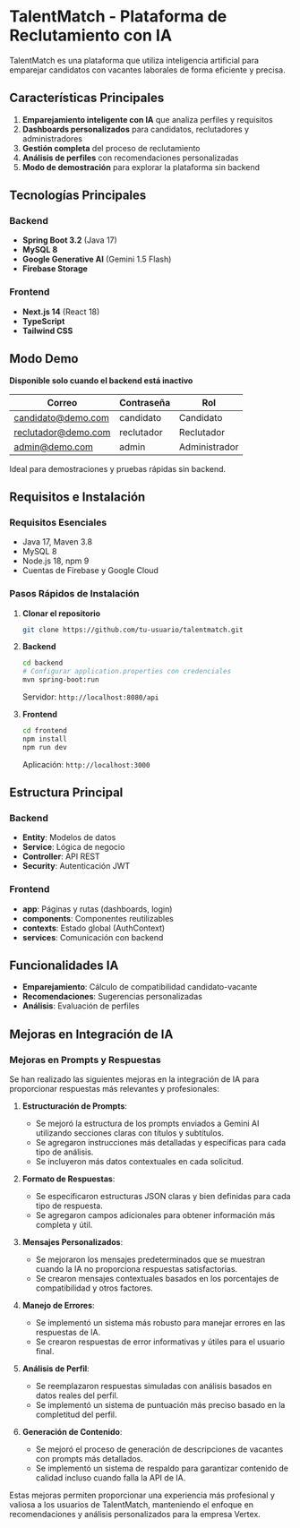 # TalentMatch - Plataforma de Reclutamiento con IA

TalentMatch es una plataforma que utiliza inteligencia artificial para emparejar candidatos con vacantes laborales de forma eficiente y precisa.

## Características Principales

1. **Emparejamiento inteligente con IA** que analiza perfiles y requisitos
2. **Dashboards personalizados** para candidatos, reclutadores y administradores
3. **Gestión completa** del proceso de reclutamiento
4. **Análisis de perfiles** con recomendaciones personalizadas
5. **Modo de demostración** para explorar la plataforma sin backend

## Tecnologías Principales

### Backend
- **Spring Boot 3.2** (Java 17)
- **MySQL 8**
- **Google Generative AI** (Gemini 1.5 Flash)
- **Firebase Storage**

### Frontend
- **Next.js 14** (React 18)
- **TypeScript**
- **Tailwind CSS**

## Modo Demo

**Disponible solo cuando el backend está inactivo**

| Correo | Contraseña | Rol |
|--------|------------|-----|
| candidato@demo.com | candidato | Candidato |
| reclutador@demo.com | reclutador | Reclutador |
| admin@demo.com | admin | Administrador |

Ideal para demostraciones y pruebas rápidas sin backend.

## Requisitos e Instalación

### Requisitos Esenciales
- Java 17, Maven 3.8
- MySQL 8
- Node.js 18, npm 9
- Cuentas de Firebase y Google Cloud

### Pasos Rápidos de Instalación

1. **Clonar el repositorio**
   ```bash
   git clone https://github.com/tu-usuario/talentmatch.git
   ```

2. **Backend**
   ```bash
   cd backend
   # Configurar application.properties con credenciales
   mvn spring-boot:run
   ```
   Servidor: `http://localhost:8080/api`

3. **Frontend**
   ```bash
   cd frontend
   npm install
   npm run dev
   ```
   Aplicación: `http://localhost:3000`

## Estructura Principal

### Backend
- **Entity**: Modelos de datos
- **Service**: Lógica de negocio
- **Controller**: API REST
- **Security**: Autenticación JWT

### Frontend
- **app**: Páginas y rutas (dashboards, login)
- **components**: Componentes reutilizables
- **contexts**: Estado global (AuthContext)
- **services**: Comunicación con backend

## Funcionalidades IA

- **Emparejamiento**: Cálculo de compatibilidad candidato-vacante
- **Recomendaciones**: Sugerencias personalizadas
- **Análisis**: Evaluación de perfiles

## Mejoras en Integración de IA

### Mejoras en Prompts y Respuestas

Se han realizado las siguientes mejoras en la integración de IA para proporcionar respuestas más relevantes y profesionales:

1. **Estructuración de Prompts**: 
   - Se mejoró la estructura de los prompts enviados a Gemini AI utilizando secciones claras con títulos y subtítulos.
   - Se agregaron instrucciones más detalladas y específicas para cada tipo de análisis.
   - Se incluyeron más datos contextuales en cada solicitud.

2. **Formato de Respuestas**:
   - Se especificaron estructuras JSON claras y bien definidas para cada tipo de respuesta.
   - Se agregaron campos adicionales para obtener información más completa y útil.

3. **Mensajes Personalizados**:
   - Se mejoraron los mensajes predeterminados que se muestran cuando la IA no proporciona respuestas satisfactorias.
   - Se crearon mensajes contextuales basados en los porcentajes de compatibilidad y otros factores.

4. **Manejo de Errores**:
   - Se implementó un sistema más robusto para manejar errores en las respuestas de IA.
   - Se crearon respuestas de error informativas y útiles para el usuario final.

5. **Análisis de Perfil**:
   - Se reemplazaron respuestas simuladas con análisis basados en datos reales del perfil.
   - Se implementó un sistema de puntuación más preciso basado en la completitud del perfil.

6. **Generación de Contenido**:
   - Se mejoró el proceso de generación de descripciones de vacantes con prompts más detallados.
   - Se implementó un sistema de respaldo para garantizar contenido de calidad incluso cuando falla la API de IA.

Estas mejoras permiten proporcionar una experiencia más profesional y valiosa a los usuarios de TalentMatch, manteniendo el enfoque en recomendaciones y análisis personalizados para la empresa Vertex.


